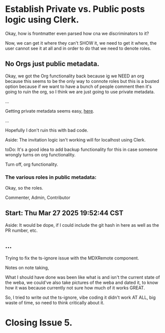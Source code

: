 # Establish Private vs. Public posts logic using Clerk.

Okay, how is frontmatter even parsed how cna we discriminators to it?

Now, we can get it where they can't SHOW it, we need to get it where, the user cannot see it at all and in order to do that we need to denote roles.

## No Orgs just public metadata.

Okay, we got the Org functionality back because ig we NEED an org because this seems to be the only way to connote roles but this is a busted option because if we want to have a bunch of people comment then it's going to ruin the org, so I think we are just going to use private metadata.

...

Getting private metadata seems easy, [here](https://clerk.com/docs/users/metadata#retrieve-private-metadata).

...

Hopefully I don't ruin this with bad code.

Aside: The invitation logic isn't working will for localhost using Clerk.

toDo: It's a good idea to add backup functionality for this in case someone wrongly turns on org functionality.

Turn off, org functionality.

### The various roles in public metadata:

Okay, so the roles.

Commenter, Admin, Contributor

## Start: Thu Mar 27 2025 19:52:44 CST

Aside: It would be dope, if I could include the git hash in here as well as the PR number, etc.

## ... 


Trying to fix the ts-ignore issue with the MDXRemote component. 


Notes on note taking, 

What I should have done was been like what is and isn't the current state of the weba, we could've also take pictures of the weba and dated it, to know how it was because currently not sure how much of it works GREAT.


So, I tried to write out the ts-ignore, vibe coding it didn't work AT ALL, big waste of time, so need to think critically about it. 


# Closing Issue 5.